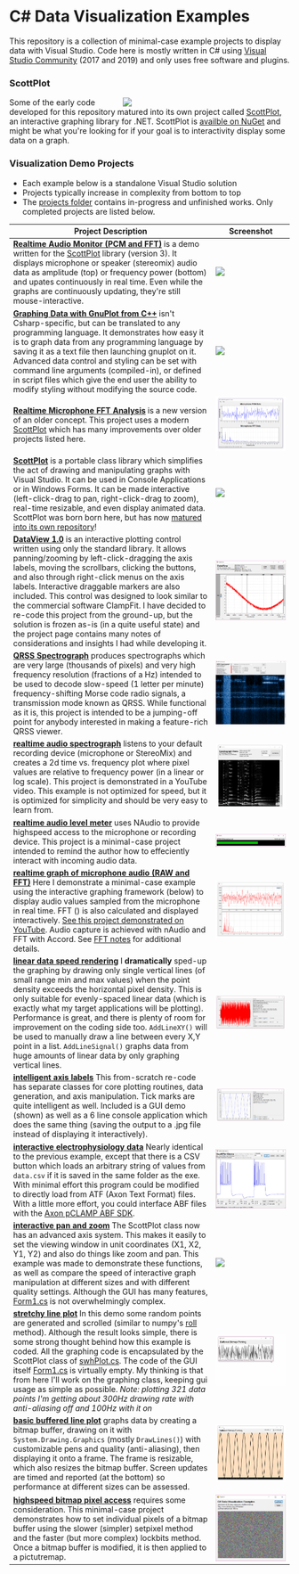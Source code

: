 # C# Data Visualization Examples
This repository is a collection of minimal-case example projects to display data with Visual Studio. Code here is mostly written in C# using [Visual Studio Community](https://www.visualstudio.com/downloads/) (2017 and 2019) and only uses free software and plugins.

### ScottPlot 
<a href="https://github.com/swharden/ScottPlot"><img src="https://raw.githubusercontent.com/swharden/ScottPlot/master/demos/ScottPlotDemo/compiled/ScottPlotDemo.gif" width="300" align="right"></a>Some of the early code developed for this repository matured into its own project called [ScottPlot](https://github.com/swharden/ScottPlot), an interactive graphing library for .NET. ScottPlot is [availble on NuGet](https://www.nuget.org/packages/ScottPlot/) and might be what you're looking for if your goal is to interactivity display some data on a graph.


### Visualization Demo Projects
* Each example below is a standalone Visual Studio solution
* Projects typically increase in complexity from bottom to top
* The [projects folder](projects) contains in-progress and unfinished works. Only completed projects are listed below.

Project Description | Screenshot
---|---
**[Realtime Audio Monitor (PCM and FFT)](https://github.com/swharden/ScottPlot/tree/master/demos/ScottPlotAudioMonitor)** is a demo written for the [ScottPlot](https://github.com/swharden/ScottPlot) library (version 3). It displays microphone or speaker (stereomix) audio data as amplitude (top) or frequency power (bottom) and upates continuously in real time. Even while the graphs are continuously updating, they're still mouse-interactive. | ![](https://github.com/swharden/ScottPlot/blob/master/demos/ScottPlotAudioMonitor/compiled/ScottPlotAudioMonitor.gif)
**[Graphing Data with GnuPlot from C++](https://github.com/swharden/code-notes/tree/master/Cpp/projects/2018-09-27%20hello%20gnuplot%20world)** isn't Csharp-specific, but can be translated to any programming language. It demonstrates how easy it is to graph data from any programming language by saving it as a text file then launching gnuplot on it. Advanced data control and styling can be set with command line arguments (compiled-in), or defined in script files which give the end user the ability to modify styling without modifying the source code. | ![](https://github.com/swharden/code-notes/blob/master/Cpp/projects/2018-09-27%20hello%20gnuplot%20world/doc/interactive.png)
**[Realtime Microphone FFT Analysis](projects/18-09-19_microphone_FFT_revisited)** is a new version of an older concept. This project uses a modern [ScottPlot](https://github.com/swharden/ScottPlot/) which has many improvements over older projects listed here. | ![](projects/18-09-19_microphone_FFT_revisited/screenshot.png)
**[ScottPlot](https://github.com/swharden/ScottPlot/)** is a portable class library which simplifies the act of drawing and manipulating graphs with Visual Studio. It can be used in Console Applications or in Windows Forms. It can be made interactive (left-click-drag to pan, right-click-drag to zoom), real-time resizable, and even display animated data. ScottPlot was born born here, but has now [matured into its own repository](https://github.com/swharden/ScottPlot/)! | ![](https://github.com/swharden/ScottPlot/blob/master/demos/demo_scatter.gif)
**[DataView 1.0](/projects/18-01-15_form_drawing/)** is an interactive plotting control written using only the standard library. It allows panning/zooming by left-click-dragging the axis labels, moving the scrollbars, clicking the buttons, and also through right-click menus on the axis labels. Interactive draggable markers are also included. This control was designed to look similar to the commercial software ClampFit. I have decided to re-code this project from the ground-up, but the solution is frozen as-is (in a quite useful state) and the project page contains many notes of considerations and insights I had while developing it. | ![](/projects/18-01-15_form_drawing/screenshot2.png)
**[QRSS Spectrograph](/projects/18-01-14_qrss/)** produces spectrographs which are very large (thousands of pixels) and very high frequency resolution (fractions of a Hz) intended to be used to decode slow-speed (1 letter per minute) frequency-shifting Morse code radio signals, a transmission mode known as QRSS. While functional as it is, this project is intended to be a jumping-off point for anybody interested in making a feature-rich QRSS viewer.|![](/projects/18-01-14_qrss/screenshot_qrss.png)
**[realtime audio spectrograph](/projects/18-01-11_microphone_spectrograph/)** listens to your default recording device (microphone or StereoMix) and creates a 2d time vs. frequency plot where pixel values are relative to frequency power (in a linear or log scale). This project is demonstrated in a YouTube video. This example is not optimized for speed, but it is optimized for simplicity and should be very easy to learn from.|![](/projects/18-01-11_microphone_spectrograph/spectrograph.gif)
**[realtime audio level meter](/projects/18-01-09_microphone_level_meter/)** uses NAudio to provide highspeed access to the microphone or recording device. This project is a minimal-case project intended to remind the author how to effeciently interact with incoming audio data.|![](/projects/18-01-09_microphone_level_meter/screenshot.gif)
**[realtime graph of microphone audio (RAW and FFT)](/projects/17-07-16_microphone/)** Here I demonstrate a minimal-case example using the interactive graphing framework (below) to display audio values sampled from the microphone in real time. FFT () is also calculated and displayed interactively. [See this project demonstrated on YouTube](https://youtu.be/qUlCImYOC8c). Audio capture is achieved with nAudio and FFT with Accord. See [FFT notes](/notes/FFT.md) for additional details. | ![](/projects/17-07-16_microphone/demo.gif)
**[linear data speed rendering](/projects/17-07-03_wav_speed_rendering/)** I **dramatically** sped-up the graphing by drawing only single vertical lines (of small range min and max values) when the point density exceeds the horizontal pixel density. This is only suitable for evenly-spaced linear data (which is exactly what my target applications will be plotting). Performance is great, and there is plenty of room for improvement on the coding side too. `AddLineXY()` will be used to manually draw a line between every X,Y point in a list. `AddLineSignal()` graphs data from huge amounts of linear data by only graphing vertical lines.| ![](/projects/17-07-03_wav_speed_rendering/demo.gif)
**[intelligent axis labels](/projects/17-07-02_nice_axis)** This from-scratch re-code has separate classes for core plotting routines, data generation, and axis manipulation. Tick marks are quite intelligent as well. Included is a GUI demo (shown) as well as a 6 line console application which does the same thing (saving the output to a .jpg file instead of displaying it interactively).| ![](/projects/17-07-02_nice_axis/demo.gif)
**[interactive electrophysiology data](/projects/17-06-26_abf_data)** Nearly identical to the previous example, except that there is a CSV button which loads an arbitrary string of values from `data.csv` if it is saved in the same folder as the exe. With minimal effort this program could be modified to directly load from ATF (Axon Text Format) files. With a little more effort, you could interface ABF files with the [Axon pCLAMP ABF SDK](http://mdc.custhelp.com/app/answers/detail/a_id/18881/~/axon%E2%84%A2-pclamp%C2%AE-abf-file-support-pack-download-page). | ![](projects/17-06-26_abf_data/demo.jpg)
**[interactive pan and zoom](/projects/17-06-25_pan_and_zoom)** The ScottPlot class now has an advanced axis system. This makes it easily to set the viewing window in unit coordinates (X1, X2, Y1, Y2) and also do things like zoom and pan. This example was made to demonstrate these functions, as well as compare the speed of interactive graph manipulation at different sizes and with different quality settings. Although the GUI has many features, [Form1.cs](projects/17-06-25_pan_and_zoom/swharden_demo/Form1.cs) is not overwhelmingly complex. | ![](projects/17-06-25_pan_and_zoom/demo.gif)
**[stretchy line plot](/projects/17-06-24_stretchy_line_plot/)** In this demo some random points are generated and scrolled (similar to numpy's [roll](https://docs.scipy.org/doc/numpy-1.10.0/reference/generated/numpy.roll.html) method). Although the result looks simple, there is some strong thought behind how this example is coded. All the graphing code is encapsulated by the ScottPlot class of [swhPlot.cs](projects/17-06-24_stretchy_line_plot/pixelDrawDrag2/swhPlot.cs). The code of the GUI itself [Form1.cs](projects/17-06-24_stretchy_line_plot/pixelDrawDrag2/Form1.cs) is virtually empty. My thinking is that from here I'll work on the graphing class, keeping gui usage as simple as possible. _Note: plotting 321 data points I'm getting about 300Hz drawing rate with anti-aliasing off and 100Hz with it on_ | ![](/projects/17-06-24_stretchy_line_plot/demo.gif)
**[basic buffered line plot](/projects/17-06-24_buffered_line_plot)** graphs data by creating a bitmap buffer, drawing on it with `System.Drawing.Graphics` (mostly `DrawLines()`) with customizable pens and quality (anti-aliasing), then displaying it onto a frame. The frame is resizable, which also resizes the bitmap buffer. Screen updates are timed and reported (at the bottom) so performance at different sizes can be assessed. | ![](projects/17-06-24_buffered_line_plot/demo.gif)
**[highspeed bitmap pixel access](/projects/18-01-10_fast_pixel_bitmap/)** requires some consideration. This minimal-case project demonstrates how to set individual pixels of a bitmap buffer using the slower (simpler) setpixel method and the faster (but more complex) lockbits method. Once a bitmap buffer is modified, it is then applied to a pictutremap. | ![](/projects/18-01-10_fast_pixel_bitmap/screenshot.png)
